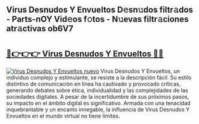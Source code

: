 ## Virus Desnudos Y Envueltos D𝚎sn𝚞dos filtr𝚊dos - Parts-nOY Vid𝚎os f𝚘tos - N𝚞evas filtr𝚊ciones atr𝚊ctivas ob6V7

# <h2><a href="http://mb10p0.tromn.icu/?c=Virus+Desnudos+Y+Envueltos">🔗👉👉👉 Virus Desnudos Y Envueltos 🔗🔗</a></h2>

[![Virus Desnudos Y Envueltos nuevo](https://i.imgur.com/pEAQMta.gif)](http://mb10p0.tromn.icu/?c=Virus+Desnudos+Y+Envueltos)
Virus Desnudos Y Envueltos, un individuo complejo y estimulante, se resiste a la descripción fácil. Su estilo distintivo de comunicación en línea ha cautivado y provocado críticas, generando debates sobre ética, individualidad y las complejidades de las sociedades digitales. A pesar de la incertidumbre de sus próximos pasos, su impacto en el ámbito digital es significativo. Armada con una tenacidad inquebrantable y un encanto innegable, la influencia de Virus Desnudos Y Envueltos en el mundo virtual no tiene límites.
